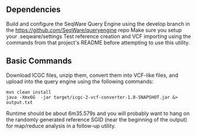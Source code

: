 ## Dependencies

Build and configure the SeqWare Query Engine using the develop branch in the https://github.com/SeqWare/queryengine repo
Make sure you setup your .seqware/settings
Test reference creation and VCF importing using the commands from that project's README before attempting to use this utility. 

## Basic Commands

Download ICGC files, unzip them, convert them into VCF-like files, and upload into the query engine using the following commands:

    mvn clean install
    java -Xmx6G  -jar target/icgc-2-vcf-converter-1.0-SNAPSHOT.jar &> output.txt

Runtime should be about 6m35.579s and you will probably want to hang on the randomly generated reference SGID (near the beginning of the output) for map/reduce analysis in a follow-up utility. 
